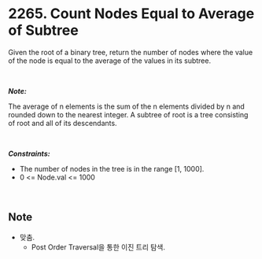 # 2265. Count Nodes Equal to Average of Subtree

Given the root of a binary tree, return the number of nodes where the value of the node is equal to the average of the values in its subtree.

<br/>

**_Note:_**

The average of n elements is the sum of the n elements divided by n and rounded down to the nearest integer.
A subtree of root is a tree consisting of root and all of its descendants.

<br/>

**_Constraints:_**

- The number of nodes in the tree is in the range [1, 1000].
- 0 <= Node.val <= 1000

<br/>

## Note

- 맞춤.
  - Post Order Traversal을 통한 이진 트리 탐색.
